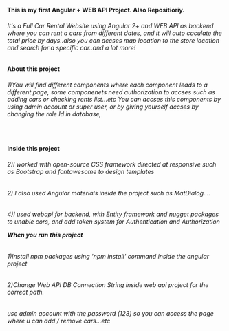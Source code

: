 <strong> This is my first Angular + WEB API Project. Also Repositioriy. </strong>  <br>                  
<h6>It's a Full Car Rental Website using Angular 2+ and WEB API as backend where you can rent a cars from different dates, and it will auto caculate the total price by days..also you can accses map location to the store location and search for a specific car..and a lot more! </h6>  


<strong> About this project</strong>
<h6>1)You will find different components where each component leads to a different page, some componenets need authorization to accses such as adding cars or checking rents list...etc You can accses this components by using admin account or super user, or by giving yourself accses by changing the role Id in database,</h6> <br>


<strong>Inside this project</strong><br>
<h6>2)I worked with open-source CSS framework directed at responsive such as Bootstrap and fontawesome to design templates</h6>
<h6>2) I also used Angular materials inside the project such as MatDialog....</h6>
<h6>4)I used webapi for backend, with Entity framework and nugget packages to unable cors, and add token system for Authentication and Authorization

 



<strong> When you run this project </strong>
<h6>1)Install npm packages using 'npm install' command inside the angular project</h6>                
<h6>2)Change Web API DB Connection String inside web api project for the correct path. </h6> 
<h6>use admin account with the password (123) so you can access the page where u can add / remove cars...etc</h6>
